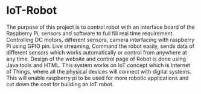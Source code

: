 # IoT-Robot
The purpose of this project is to control robot with an interface board of the Raspberry Pi, sensors and software to full fill real time requirement. Controlling DC motors, different sensors, camera interfacing with raspberry Pi using GPIO pin. Live streaming, Command the robot easily, sends data of different sensors which works automatically or control from anywhere at any time. Design of the website and control page of Robot is done using Java tools and HTML. This system works on IoT concept which is Internet of Things, where all the physical devices will connect with digital systems. This will enable raspberry pi to be used for more robotic applications and cut down the cost for building an IoT robot.
